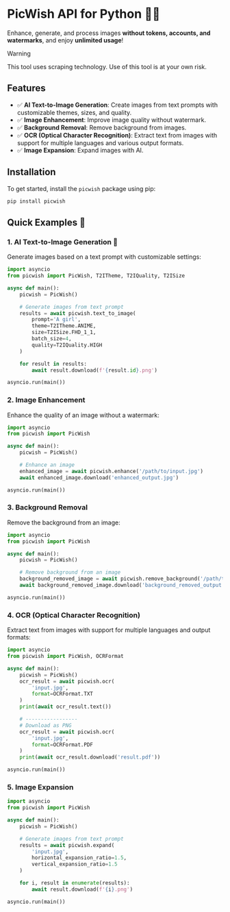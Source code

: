 # PicWish API for Python 🎨✨

Enhance, generate, and process images **without tokens, accounts, and watermarks**, and enjoy **unlimited usage**!

> [!WARNING]
> This tool uses scraping technology. Use of this tool is at your own risk.

## Features
- ✅  **AI Text-to-Image Generation**: Create images from text prompts with customizable themes, sizes, and quality.
- ✅  **Image Enhancement**: Improve image quality without watermark.
- ✅  **Background Removal**: Remove background from images.
- ✅  **OCR (Optical Character Recognition)**: Extract text from images with support for multiple languages and various output formats.
- ✅  **Image Expansion**: Expand images with AI.
## Installation
To get started, install the `picwish` package using pip:

```bash
pip install picwish
```


## Quick Examples 🚀

### 1. AI Text-to-Image Generation 🤖
Generate images based on a text prompt with customizable settings:

```python
import asyncio
from picwish import PicWish, T2ITheme, T2IQuality, T2ISize

async def main():
    picwish = PicWish()

    # Generate images from text prompt
    results = await picwish.text_to_image(
        prompt='A girl',
        theme=T2ITheme.ANIME,
        size=T2ISize.FHD_1_1,
        batch_size=4,
        quality=T2IQuality.HIGH
    )

    for result in results:
        await result.download(f'{result.id}.png')

asyncio.run(main())
```


### 2. Image Enhancement
Enhance the quality of an image without a watermark:

```python
import asyncio
from picwish import PicWish

async def main():
    picwish = PicWish()

    # Enhance an image
    enhanced_image = await picwish.enhance('/path/to/input.jpg')
    await enhanced_image.download('enhanced_output.jpg')

asyncio.run(main())
```

### 3. Background Removal
Remove the background from an image:

```python
import asyncio
from picwish import PicWish

async def main():
    picwish = PicWish()

    # Remove background from an image
    background_removed_image = await picwish.remove_background('/path/to/input.jpg')
    await background_removed_image.download('background_removed_output.png')

asyncio.run(main())
```

### 4. OCR (Optical Character Recognition)
Extract text from images with support for multiple languages and output formats:

```python
import asyncio
from picwish import PicWish, OCRFormat

async def main():
    picwish = PicWish()
    ocr_result = await picwish.ocr(
        'input.jpg',
        format=OCRFormat.TXT
    )
    print(await ocr_result.text())

    # -----------------
    # Download as PNG
    ocr_result = await picwish.ocr(
        'input.jpg',
        format=OCRFormat.PDF
    )
    print(await ocr_result.download('result.pdf'))

asyncio.run(main())
```

### 5. Image Expansion

```python
import asyncio
from picwish import PicWish

async def main():
    picwish = PicWish()

    # Generate images from text prompt
    results = await picwish.expand(
        'input.jpg',
        horizontal_expansion_ratio=1.5,
        vertical_expansion_ratio=1.5
    )

    for i, result in enumerate(results):
        await result.download(f'{i}.png')

asyncio.run(main())
```
